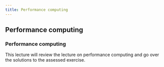 ```yaml
---
title: Performance computing
---
```

## Performance computing
### Performance computing

This lecture will review the lecture on performance computing and go over the solutions to the assessed exercise.